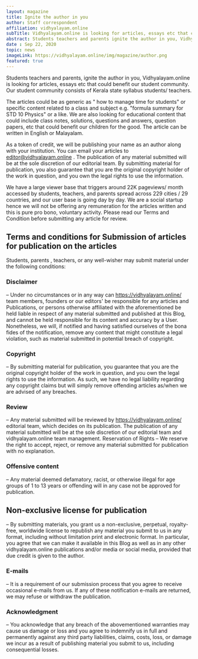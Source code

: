 ```yaml
---
layout: magazine
title: Ignite the author in you
author: Staff correspondent 
affiliation: vidhyalayam.online
subTitle: Vidhyalayam.online is looking for articles, essays etc that could benefit our student community 
abstract: Students teachers and parents ignite the author in you, Vidhyalayam.online is looking for articles, essays etc that could benefit our student community. Our student community primarily consists of Kerala state syllabus students and teachers and we looking for articles that are focused on this group. You can email your articles to editor@vidhyalayam.online.
date : Sep 22, 2020
topic: news
imageLink: https://vidhyalayam.online/img/magazine/author.png
featured: true
---
```

Students teachers and parents, ignite the author in you, Vidhyalayam.online is looking for articles, essays etc that could benefit our student community. Our student community consists of Kerala state syllabus students/ teachers.

The articles could be as generic as " how to manage time for students" or specific content related to a  class and subject e.g. "formula summary for STD 10 Physics" or a like. We are also looking for educational content that could include class notes, solutions, questions and answers, question papers, etc that could benefit our children for the good.  The article can be written in English or Malayalam.

 As a token of credit, we will be publishing your name as an author along with your institution.  You can email your articles to editor@vidhyalayam.online  .  The publication of any material submitted will be at the sole discretion of our editorial team. By submitting material for publication, you also guarantee that you are the original copyright holder of the work in question, and you own the legal rights to use the information.

We have a large viewer base that triggers around 22K pageviews/ month accessed by students, teachers, and parents spread across 229 cities / 29 countries, and our user base is going day by day. We are a social startup hence we will not be offering any remuneration for the articles written and this is pure pro bono, voluntary activity. Please read our Terms and Condition before submitting any article for review.

## Terms and conditions for Submission of articles for publication on the articles

Students, parents , teachers, or any well-wisher  may submit material under the following conditions:

### Disclaimer
 – Under no circumstances or in any way can https://vidhyalayam.online/ team members, founders or our editors' be responsible for any articles and Publications, or persons otherwise affiliated with the aforementioned be held liable in respect of any material submitted and published at this Blog, and cannot be held responsible for its content and accuracy by a User. Nonetheless, we will, if notified and having satisfied ourselves of the bona fides of the notification, remove any content that might constitute a legal violation, such as material submitted in potential breach of copyright.
### Copyright 
– By submitting material for publication, you guarantee that you are the original copyright holder of the work in question, and you own the legal rights to use the information. As such, we have no legal liability regarding any copyright claims but will simply remove offending articles as/when we are advised of any breaches.

### Review 
– Any material submitted will be reviewed by https://vidhyalayam.online/  editorial team, which decides on its publication. The publication of any material submitted will be at the sole discretion of our editorial team and vidhyalayam.online  team management.
Reservation of Rights – We reserve the right to accept, reject, or remove any material submitted for publication with no explanation.

### Offensive content 
– Any material deemed defamatory, racist, or otherwise illegal for age groups of 1 to  13 years or offending will in any case not be approved for publication.

##  Non-exclusive license for publication 
– By submitting materials, you grant us a non-exclusive, perpetual, royalty-free, worldwide license to republish any material you submit to us in any format, including without limitation print and electronic format. In particular, you agree that we can make it available in this Blog as well as in any other vidhyalayam.online  publications and/or media or social media, provided that due credit is given to the author.

### E-mails 
– It is a requirement of our submission process that you agree to receive occasional e-mails from us. If any of these notification e-mails are returned, we may refuse or withdraw the publication.

### Acknowledgment 
– You acknowledge that any breach of the abovementioned warranties may cause us damage or loss and you agree to indemnify us in full and permanently against any third party liabilities, claims, costs, loss, or damage we incur as a result of publishing material you submit to us, including consequential losses.